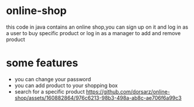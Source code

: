# online-shop
this code in java contains an online shop,you can sign up on it and log in as a user to buy specific product or log in as a manager to add and remove product
# some features
- you can change your password
- you can add product to your shopping box
- search for a specific product
https://github.com/dorsarz/online-shop/assets/160882864/976c6213-98b3-498a-ab8c-ae706f6a99c3

